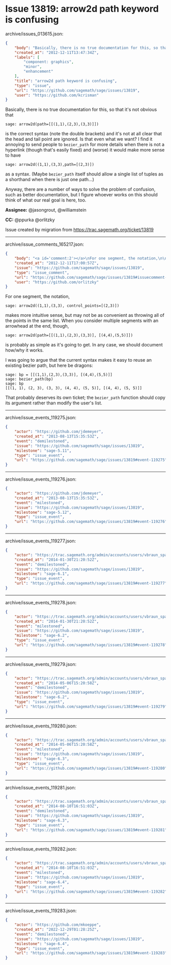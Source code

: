 # Issue 13819: arrow2d path keyword is confusing

archive/issues_013615.json:
```json
{
    "body": "Basically, there is no true documentation for this, so that it's not obvious that\n\n```\nsage: arrow2d(path=[[(1,1),(2,3),(3,3)]])\n```\nis the correct syntax (note the double brackets) and it's not at all clear that the head and tail point are ignored.  Is that even what we want?  I find it annoying to send people to `bezier_path` for more details when there is not a hyperlink (though that's easily fixed) and (worse) it would make more sense to have\n\n```\nsage: arrow2d((1,1),(3,3),path=[(2,3)])\n```\nas a syntax.  (Maybe `bezier_path` itself should allow a single list of tuples as a shorthand when there is just one path...)\n\nAnyway, there are a number of ways to solve the problem of confusion, such as better documentation, but I figure whoever works on this should think of what our real goal is here, too.\n\n**Assignee:** @jasongrout, @williamstein\n\n**CC:**  @ppurka @orlitzky\n\nIssue created by migration from https://trac.sagemath.org/ticket/13819\n\n",
    "created_at": "2012-12-11T13:47:34Z",
    "labels": [
        "component: graphics",
        "minor",
        "enhancement"
    ],
    "title": "arrow2d path keyword is confusing",
    "type": "issue",
    "url": "https://github.com/sagemath/sage/issues/13819",
    "user": "https://github.com/kcrisman"
}
```
Basically, there is no true documentation for this, so that it's not obvious that

```
sage: arrow2d(path=[[(1,1),(2,3),(3,3)]])
```
is the correct syntax (note the double brackets) and it's not at all clear that the head and tail point are ignored.  Is that even what we want?  I find it annoying to send people to `bezier_path` for more details when there is not a hyperlink (though that's easily fixed) and (worse) it would make more sense to have

```
sage: arrow2d((1,1),(3,3),path=[(2,3)])
```
as a syntax.  (Maybe `bezier_path` itself should allow a single list of tuples as a shorthand when there is just one path...)

Anyway, there are a number of ways to solve the problem of confusion, such as better documentation, but I figure whoever works on this should think of what our real goal is here, too.

**Assignee:** @jasongrout, @williamstein

**CC:**  @ppurka @orlitzky

Issue created by migration from https://trac.sagemath.org/ticket/13819





---

archive/issue_comments_165217.json:
```json
{
    "body": "<a id='comment:2'></a>\nFor one segment, the notation,\n\n```\nsage: arrow2d((1,1),(3,3), control_points=[(2,3)])\n```\n\nmakes more intuitive sense, but may not be as convenient as throwing all of the points in the same list. When you consider multiple segments with an arrowhead at the end, though,\n\n```\nsage: arrow2d(path=[[(1,1),(2,3),(3,3)], [(4,4),(5,5)]])\n```\n\nis probably as simple as it's going to get. In any case, we should document how/why it works.\n\nI was going to argue that the current syntax makes it easy to reuse an existing bezier path, but here be dragons:\n\n```\nsage: bp = [[(1,1),(2,3),(3,3)], [(4,4),(5,5)]]\nsage: bezier_path(bp)\nsage: bp                                       \n[[(1, 1), (2, 3), (3, 3), (4, 4), (5, 5)], [(4, 4), (5, 5)]]\n```\n\nThat probably deserves its own ticket; the `bezier_path` function should copy its argument rather than modify the user's list.",
    "created_at": "2012-12-11T17:00:57Z",
    "issue": "https://github.com/sagemath/sage/issues/13819",
    "type": "issue_comment",
    "url": "https://github.com/sagemath/sage/issues/13819#issuecomment-165217",
    "user": "https://github.com/orlitzky"
}
```

<a id='comment:2'></a>
For one segment, the notation,

```
sage: arrow2d((1,1),(3,3), control_points=[(2,3)])
```

makes more intuitive sense, but may not be as convenient as throwing all of the points in the same list. When you consider multiple segments with an arrowhead at the end, though,

```
sage: arrow2d(path=[[(1,1),(2,3),(3,3)], [(4,4),(5,5)]])
```

is probably as simple as it's going to get. In any case, we should document how/why it works.

I was going to argue that the current syntax makes it easy to reuse an existing bezier path, but here be dragons:

```
sage: bp = [[(1,1),(2,3),(3,3)], [(4,4),(5,5)]]
sage: bezier_path(bp)
sage: bp                                       
[[(1, 1), (2, 3), (3, 3), (4, 4), (5, 5)], [(4, 4), (5, 5)]]
```

That probably deserves its own ticket; the `bezier_path` function should copy its argument rather than modify the user's list.



---

archive/issue_events_119275.json:
```json
{
    "actor": "https://github.com/jdemeyer",
    "created_at": "2013-08-13T15:35:53Z",
    "event": "demilestoned",
    "issue": "https://github.com/sagemath/sage/issues/13819",
    "milestone": "sage-5.11",
    "type": "issue_event",
    "url": "https://github.com/sagemath/sage/issues/13819#event-119275"
}
```



---

archive/issue_events_119276.json:
```json
{
    "actor": "https://github.com/jdemeyer",
    "created_at": "2013-08-13T15:35:53Z",
    "event": "milestoned",
    "issue": "https://github.com/sagemath/sage/issues/13819",
    "milestone": "sage-5.12",
    "type": "issue_event",
    "url": "https://github.com/sagemath/sage/issues/13819#event-119276"
}
```



---

archive/issue_events_119277.json:
```json
{
    "actor": "https://trac.sagemath.org/admin/accounts/users/vbraun_spam",
    "created_at": "2014-01-30T21:20:52Z",
    "event": "demilestoned",
    "issue": "https://github.com/sagemath/sage/issues/13819",
    "milestone": "sage-6.1",
    "type": "issue_event",
    "url": "https://github.com/sagemath/sage/issues/13819#event-119277"
}
```



---

archive/issue_events_119278.json:
```json
{
    "actor": "https://trac.sagemath.org/admin/accounts/users/vbraun_spam",
    "created_at": "2014-01-30T21:20:52Z",
    "event": "milestoned",
    "issue": "https://github.com/sagemath/sage/issues/13819",
    "milestone": "sage-6.2",
    "type": "issue_event",
    "url": "https://github.com/sagemath/sage/issues/13819#event-119278"
}
```



---

archive/issue_events_119279.json:
```json
{
    "actor": "https://trac.sagemath.org/admin/accounts/users/vbraun_spam",
    "created_at": "2014-05-06T15:20:58Z",
    "event": "demilestoned",
    "issue": "https://github.com/sagemath/sage/issues/13819",
    "milestone": "sage-6.2",
    "type": "issue_event",
    "url": "https://github.com/sagemath/sage/issues/13819#event-119279"
}
```



---

archive/issue_events_119280.json:
```json
{
    "actor": "https://trac.sagemath.org/admin/accounts/users/vbraun_spam",
    "created_at": "2014-05-06T15:20:58Z",
    "event": "milestoned",
    "issue": "https://github.com/sagemath/sage/issues/13819",
    "milestone": "sage-6.3",
    "type": "issue_event",
    "url": "https://github.com/sagemath/sage/issues/13819#event-119280"
}
```



---

archive/issue_events_119281.json:
```json
{
    "actor": "https://trac.sagemath.org/admin/accounts/users/vbraun_spam",
    "created_at": "2014-08-10T16:51:03Z",
    "event": "demilestoned",
    "issue": "https://github.com/sagemath/sage/issues/13819",
    "milestone": "sage-6.3",
    "type": "issue_event",
    "url": "https://github.com/sagemath/sage/issues/13819#event-119281"
}
```



---

archive/issue_events_119282.json:
```json
{
    "actor": "https://trac.sagemath.org/admin/accounts/users/vbraun_spam",
    "created_at": "2014-08-10T16:51:03Z",
    "event": "milestoned",
    "issue": "https://github.com/sagemath/sage/issues/13819",
    "milestone": "sage-6.4",
    "type": "issue_event",
    "url": "https://github.com/sagemath/sage/issues/13819#event-119282"
}
```



---

archive/issue_events_119283.json:
```json
{
    "actor": "https://github.com/mkoeppe",
    "created_at": "2022-12-29T01:28:25Z",
    "event": "demilestoned",
    "issue": "https://github.com/sagemath/sage/issues/13819",
    "milestone": "sage-6.4",
    "type": "issue_event",
    "url": "https://github.com/sagemath/sage/issues/13819#event-119283"
}
```
